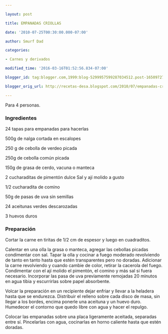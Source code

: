 ```yaml
---

layout: post

title: EMPANADAS CRIOLLAS

date: '2010-07-25T00:30:00.000-07:00'

author: Smurf Dad

categories:

- Carnes y derivados

modified_time: '2016-03-16T01:52:56.834-07:00'

blogger_id: tag:blogger.com,1999:blog-5299957599287034512.post-1650972717166352250

blogger_orig_url: http://recetas-desa.blogspot.com/2010/07/empanadas-criollas.html

---
```


Para 4 personas.

<h3>Ingredientes</h3>

24 tapas para empanadas para hacerlas

500g de nalga cortada en escalopes

250 g de cebolla de verdeo picada

250g de cebolla común picada

150g de grasa de cerdo, vacuna o manteca

2 cucharaditas de pimentón dulce Sal y ají molido a gusto

1/2 cucharadita de comino

50g de pasas de uva sin semillas

24 aceitunas verdes descarozadas

3 huevos duros

<h3>Preparación</h3>

Cortar la carne en tiritas de 1/2 cm de espesor y luego en cuadraditos.

Calentar en una olla la grasa o manteca, agregar las cebollas picadas condimentar con sal. Tapar la olla y cocinar a fuego moderado revolviendo de tanto en tanto hasta que estén transparentes pero no doradas. Adicionar la carne revolviendo y cuando cambie de color, retirar la cacerola del fuego. Condimentar con el ají molido el pimentón, el comino y más sal si fuera necesario. Incorporar las pasa de uva previamente remojadas 20 minutos en agua tibia y escurrirlas sobre papel absorbente.

Volcar la preparación en un recipiente dejar enfriar y llevar a la heladera hasta que se endurezca. Distribuir el relleno sobre cada disco de masa, sin llegar a los bordes, encima ponerle una aceituna y un huevo duro. Humedecer el contorno que quedo libre con agua y hacer el repulgo.

Colocar las empanadas sobre una placa ligeramente aceitada, separadas entre sí. Pincelarlas con agua, cocinarlas en horno caliente hasta que estén doradas.

